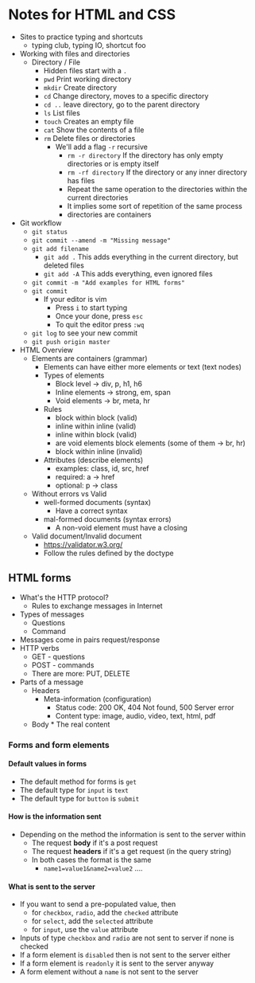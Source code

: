 # Notes for HTML and CSS

* Sites to practice typing and shortcuts
    * typing club, typing IO, shortcut foo
* Working with files and directories
    * Directory / File
        * Hidden files start with a `.`
        * `pwd` Print working directory
        * `mkdir` Create directory
        * `cd` Change directory, moves to a specific directory
        * `cd ..` leave directory, go to the parent directory
        * `ls` List files
        * `touch` Creates an empty file
        * `cat` Show the contents of a file
        * `rm` Delete files or directories
            * We'll add a flag `-r` recursive
                * `rm -r directory` If the directory has only empty directories or is empty itself
                * `rm -rf directory` If the directory or any inner directory has files
                * Repeat the same operation to the directories within the current directories
                * It implies some sort of repetition of the same process
                * directories are containers
* Git workflow
    * `git status`
    * `git commit --amend -m "Missing message"`
    * `git add filename`
        * `git add .` This adds everything in the current directory, but
           deleted files
        * `git add -A` This adds everything, even ignored files
    * `git commit -m "Add examples for HTML forms"`
    * `git commit`
        * If your editor is vim
            * Press `i` to start typing
            * Once your done, press `esc`
            * To quit the editor press `:wq`
    * `git log` to see your new commit
    * `git push origin master`
* HTML Overview
    * Elements are containers (grammar)
        * Elements can have either more elements or text (text nodes)
        * Types of elements 
            * Block level -> div, p, h1, h6
            * Inline elements -> strong, em, span
            * Void elements -> br, meta, hr
        * Rules
            * block within block (valid)
            * inline within inline (valid)
            * inline within block (valid)
            * are void elements block elements (some of them -> br, hr)
            * block within inline (invalid)
        * Attributes (describe elements)
            * examples: class, id, src, href
            * required: a -> href
            * optional: p -> class
    * Without errors vs Valid
        * well-formed documents (syntax)
            * Have a correct syntax
        * mal-formed documents (syntax errors)
            * A non-void element must have a closing
    * Valid document/Invalid document
        * https://validator.w3.org/
        * Follow the rules defined by the doctype

## HTML forms

* What's the HTTP protocol?
    * Rules to exchange messages in Internet
* Types of messages
    * Questions
    * Command
* Messages come in pairs request/response
* HTTP verbs
    * GET - questions
    * POST - commands
    * There are more: PUT, DELETE
* Parts of a message
    * Headers
        * Meta-information (configuration)
            * Status code: 200 OK, 404 Not found, 500 Server error
            * Content type: image, audio, video, text, html, pdf
    * Body
            * The real content

### Forms and form elements

#### Default values in forms
* The default method for forms is `get`
* The default type for `input` is `text`
* The default type for `button` is `submit`

#### How is the information sent
* Depending on the method the information is sent to the server within
    * The request **body** if it's a post request
    * The request **headers** if it's a get request (in the query string)
    * In both cases the format is the same
        * `name1=value1&name2=value2` ....

#### What is sent to the server
* If you want to send a pre-populated value, then
    * for `checkbox`, `radio`, add the `checked` attribute
    * for `select`, add the `selected` attribute
    * for `input`, use the `value` attribute
* Inputs of type `checkbox` and `radio` are not sent to server if none is
  checked
* If a form element is `disabled` then is not sent to the server either
* If a form element is `readonly` it is sent to the server anyway
* A form element without a `name` is not sent to the server
